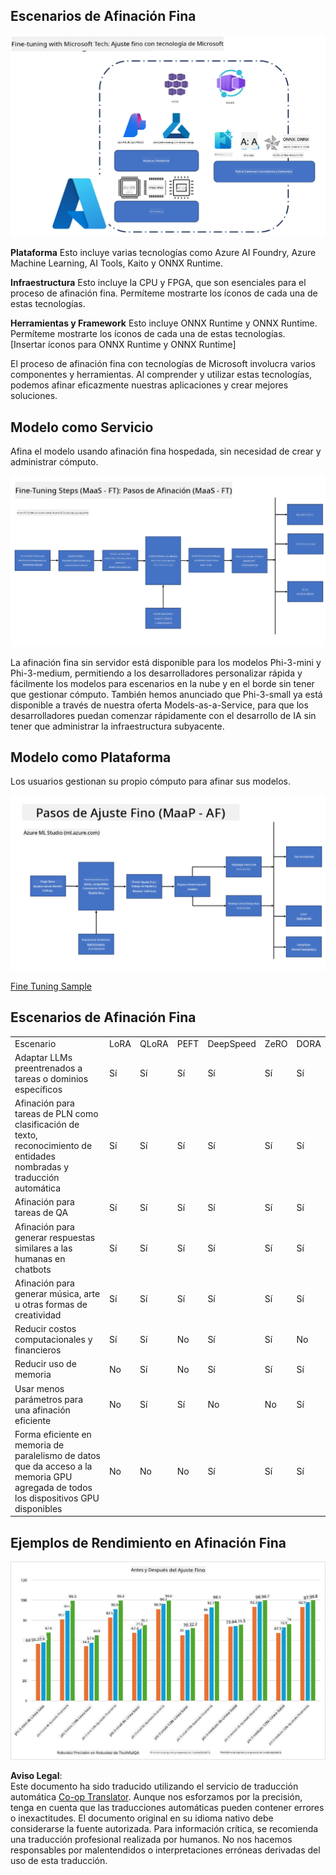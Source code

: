 <!--
CO_OP_TRANSLATOR_METADATA:
{
  "original_hash": "cb5648935f63edc17e95ce38f23adc32",
  "translation_date": "2025-05-07T10:21:54+00:00",
  "source_file": "md/03.FineTuning/FineTuning_Scenarios.md",
  "language_code": "es"
}
-->
## Escenarios de Afinación Fina

![FineTuning with MS Services](../../../../translated_images/FinetuningwithMS.3d0cec8ae693e094c38c72575e63f2c9bf1cf980ab90f1388e102709f9c979e5.es.png)

**Plataforma** Esto incluye varias tecnologías como Azure AI Foundry, Azure Machine Learning, AI Tools, Kaito y ONNX Runtime.

**Infraestructura** Esto incluye la CPU y FPGA, que son esenciales para el proceso de afinación fina. Permíteme mostrarte los íconos de cada una de estas tecnologías.

**Herramientas y Framework** Esto incluye ONNX Runtime y ONNX Runtime. Permíteme mostrarte los íconos de cada una de estas tecnologías.  
[Insertar íconos para ONNX Runtime y ONNX Runtime]

El proceso de afinación fina con tecnologías de Microsoft involucra varios componentes y herramientas. Al comprender y utilizar estas tecnologías, podemos afinar eficazmente nuestras aplicaciones y crear mejores soluciones.

## Modelo como Servicio

Afina el modelo usando afinación fina hospedada, sin necesidad de crear y administrar cómputo.

![MaaS Fine Tuning](../../../../translated_images/MaaSfinetune.3eee4630607aff0d0a137b16ab79ec5977ece923cd1fdd89557a2655c632669d.es.png)

La afinación fina sin servidor está disponible para los modelos Phi-3-mini y Phi-3-medium, permitiendo a los desarrolladores personalizar rápida y fácilmente los modelos para escenarios en la nube y en el borde sin tener que gestionar cómputo. También hemos anunciado que Phi-3-small ya está disponible a través de nuestra oferta Models-as-a-Service, para que los desarrolladores puedan comenzar rápidamente con el desarrollo de IA sin tener que administrar la infraestructura subyacente.

## Modelo como Plataforma

Los usuarios gestionan su propio cómputo para afinar sus modelos.

![Maap Fine Tuning](../../../../translated_images/MaaPFinetune.fd3829c1122f5d1c4a6a91593ebc348548410e162acda34f18034384e3b3816a.es.png)

[Fine Tuning Sample](https://github.com/Azure/azureml-examples/blob/main/sdk/python/foundation-models/system/finetune/chat-completion/chat-completion.ipynb)

## Escenarios de Afinación Fina

| | | | | | | |
|-|-|-|-|-|-|-|
|Escenario|LoRA|QLoRA|PEFT|DeepSpeed|ZeRO|DORA|
|Adaptar LLMs preentrenados a tareas o dominios específicos|Sí|Sí|Sí|Sí|Sí|Sí|
|Afinación para tareas de PLN como clasificación de texto, reconocimiento de entidades nombradas y traducción automática|Sí|Sí|Sí|Sí|Sí|Sí|
|Afinación para tareas de QA|Sí|Sí|Sí|Sí|Sí|Sí|
|Afinación para generar respuestas similares a las humanas en chatbots|Sí|Sí|Sí|Sí|Sí|Sí|
|Afinación para generar música, arte u otras formas de creatividad|Sí|Sí|Sí|Sí|Sí|Sí|
|Reducir costos computacionales y financieros|Sí|Sí|No|Sí|Sí|No|
|Reducir uso de memoria|No|Sí|No|Sí|Sí|Sí|
|Usar menos parámetros para una afinación eficiente|No|Sí|Sí|No|No|Sí|
|Forma eficiente en memoria de paralelismo de datos que da acceso a la memoria GPU agregada de todos los dispositivos GPU disponibles|No|No|No|Sí|Sí|Sí|

## Ejemplos de Rendimiento en Afinación Fina

![Finetuning Performance](../../../../translated_images/Finetuningexamples.a9a41214f8f5afc186adb16a413b1c17e2f43a89933ba95feb5aee84b0b24add.es.png)

**Aviso Legal**:  
Este documento ha sido traducido utilizando el servicio de traducción automática [Co-op Translator](https://github.com/Azure/co-op-translator). Aunque nos esforzamos por la precisión, tenga en cuenta que las traducciones automáticas pueden contener errores o inexactitudes. El documento original en su idioma nativo debe considerarse la fuente autorizada. Para información crítica, se recomienda una traducción profesional realizada por humanos. No nos hacemos responsables por malentendidos o interpretaciones erróneas derivadas del uso de esta traducción.